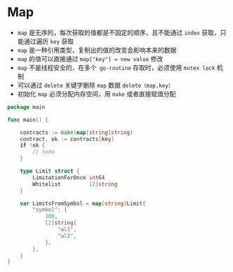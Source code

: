 # Map
- `map` 是无序的，每次获取的值都是不固定的顺序，且不能通过 `index` 获取，只能通过遍历 `key` 获取
- `map` 是一种引用类型，复制出的值的改变会影响本来的数据
- `map` 的值可以直接通过 `map["key"] = new value` 修改
- `map` 不是线程安全的，在多个` go-routine` 存取时，必须使用 `mutex lock` 机制
- 可以通过 `delete` 关键字删除 `map` 数据 `delete（map,key）`
- 初始化 `map` 必须分配内存空间，用 `make` 或者直接赋值分配
```go
package main

func main() {

	contracts := make(map[string]string)
	contract, ok := contracts[key]
	if !ok {
		// todo
	}

	type Limit struct {
		LimitationForOnce int64
		Whitelist         [2]string
	}

	var LimitsFromSymbol = map[string]Limit{
		"symbol": {
			300,
			[2]string{
				"wl1",
				"wl2",
			},
		},
	}
}
```
